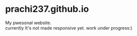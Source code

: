 # prachi237.github.io
My pwesonal website.
<br> currently It's not made responsive yet. work under progress:)
